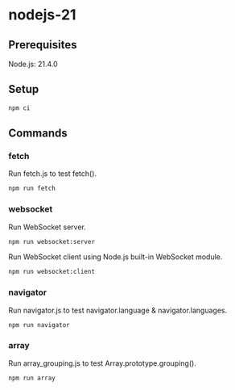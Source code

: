 # nodejs-21

## Prerequisites

Node.js: 21.4.0

## Setup

```sh
npm ci
```

## Commands

### fetch

Run fetch.js to test fetch().

```sh
npm run fetch
```

### websocket

Run WebSocket server.

```sh
npm run websocket:server
```

Run WebSocket client using Node.js built-in WebSocket module.

```sh
npm run websocket:client
```

### navigator

Run navigator.js to test navigator.language & navigator.languages.

```sh
npm run navigator
```

### array

Run array_grouping.js to test Array.prototype.grouping().

```sh
npm run array
```